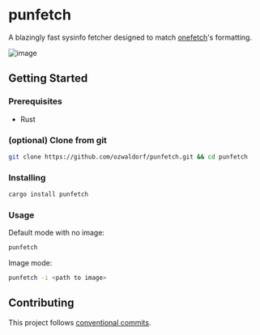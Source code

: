 # punfetch

A blazingly fast sysinfo fetcher designed to match [onefetch](https://github.com/o2sh/onefetch)'s formatting.

![image](https://user-images.githubusercontent.com/8976745/211184085-b4fb05d5-b31b-4d85-9320-1e2060d6db6d.png)

## Getting Started

### Prerequisites

- Rust

### (optional) Clone from git

```bash
git clone https://github.com/ozwaldorf/punfetch.git && cd punfetch
```

### Installing

```bash
cargo install punfetch
```

### Usage

Default mode with no image:

```bash
punfetch
```

Image mode:

```bash
punfetch -i <path to image>
```

## Contributing

This project follows [conventional commits](https://www.conventionalcommits.org/en/v1.0.0/).
